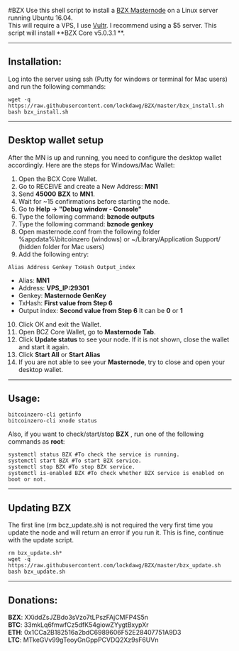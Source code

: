 #BZX
Use this shell script to install a [BZX Masternode](https://www.bitcoinzerox.net/) on a Linux server running Ubuntu 16.04.  
This will require a VPS, I use [Vultr](https://www.vultr.com/?ref=7310394).  I recommend using a $5 server.
This script will install **BZX Core v5.0.3.1 **.
***

## Installation:
Log into the server using ssh (Putty for windows or terminal for Mac users) and run the following commands:
```
wget -q https://raw.githubusercontent.com/lockdawg/BZX/master/bzx_install.sh
bash bzx_install.sh
```
***

## Desktop wallet setup

After the MN is up and running, you need to configure the desktop wallet accordingly. Here are the steps for Windows/Mac Wallet:
1. Open the BCX Core Wallet.
2. Go to RECEIVE and create a New Address: **MN1**
3. Send **45000** **BZX** to **MN1**.
4. Wait for ~15 confirmations before starting the node.
5. Go to **Help -> "Debug window - Console"**
6. Type the following command: **bznode outputs**
7. Type the following command: **bznode genkey**
8. Open masternode.conf from the following folder %appdata%\bitcoinzero (windows) or ~/Library/Application Support/ (hidden folder for Mac users)
9. Add the following entry:
```
Alias Address Genkey TxHash Output_index
```
* Alias: **MN1**
* Address: **VPS_IP:29301**
* Genkey: **Masternode GenKey**
* TxHash: **First value from Step 6** 
* Output index:  **Second value from Step 6** It can be **0** or **1**
10. Click OK and exit the Wallet.
11. Open BCZ Core Wallet, go to **Masternode Tab**.
12. Click **Update status** to see your node. If it is not shown, close the wallet and start it again.
13. Click **Start All** or **Start Alias**
12. If you are not able to see your **Masternode**, try to close and open your desktop wallet.
***

## Usage:
```
bitcoinzero-cli getinfo
bitcoinzero-cli xnode status
```
Also, if you want to check/start/stop **BZX** , run one of the following commands as **root**:
```
systemctl status BZX #To check the service is running.
systemctl start BZX #To start BZX service.
systemctl stop BZX #To stop BZX service.
systemctl is-enabled BZX #To check whether BZX service is enabled on boot or not.
```
***

## Updating BZX
The first line (rm bcz_update.sh) is not required the very first time you update the node and will return an error if you run it.  This is fine, continue with the update script.
```
rm bzx_update.sh*
wget -q https://raw.githubusercontent.com/lockdawg/BZX/master/bzx_update.sh
bash bzx_update.sh
```
***

## Donations:  

**BZX**: XXiddZsJZBdo3sVzo7tLPszFAjCMFP4S5n  
**BTC**: 33mkLq6fmwfCz5dfK54giowZYygtBxypXr  
**ETH**: 0x1CCa2B182516a2bdC6989606F52E28407751A9D3  
**LTC**: MTkeGVv99gTeoyGnGppPCVDQ2Xz9sF6UVn
